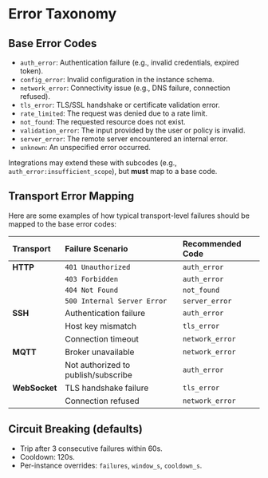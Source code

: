# Error Taxonomy

## Base Error Codes
- `auth_error`: Authentication failure (e.g., invalid credentials, expired token).
- `config_error`: Invalid configuration in the instance schema.
- `network_error`: Connectivity issue (e.g., DNS failure, connection refused).
- `tls_error`: TLS/SSL handshake or certificate validation error.
- `rate_limited`: The request was denied due to a rate limit.
- `not_found`: The requested resource does not exist.
- `validation_error`: The input provided by the user or policy is invalid.
- `server_error`: The remote server encountered an internal error.
- `unknown`: An unspecified error occurred.

Integrations may extend these with subcodes (e.g., `auth_error:insufficient_scope`), but **must** map to a base code.

## Transport Error Mapping

Here are some examples of how typical transport-level failures should be mapped to the base error codes:

| Transport | Failure Scenario | Recommended Code |
| :--- | :--- | :--- |
| **HTTP** | `401 Unauthorized` | `auth_error` |
| | `403 Forbidden` | `auth_error` |
| | `404 Not Found` | `not_found` |
| | `500 Internal Server Error`| `server_error` |
| **SSH** | Authentication failure | `auth_error` |
| | Host key mismatch | `tls_error` |
| | Connection timeout | `network_error` |
| **MQTT** | Broker unavailable | `network_error` |
| | Not authorized to publish/subscribe | `auth_error` |
| **WebSocket**| TLS handshake failure | `tls_error` |
| | Connection refused | `network_error` |


## Circuit Breaking (defaults)
- Trip after 3 consecutive failures within 60s.
- Cooldown: 120s.
- Per-instance overrides: `failures`, `window_s`, `cooldown_s`.